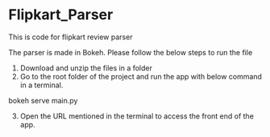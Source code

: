 # Flipkart_Parser
This is code for flipkart review parser

The parser is made in Bokeh. Please follow the below steps to run the file

1. Download and unzip the files in a folder
2. Go to the root folder of the project and run the app with below command in a terminal.

bokeh serve main.py

3. Open the URL mentioned in the terminal to access the front end of the app.

